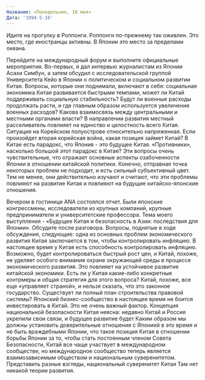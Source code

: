 ```yaml
---
Название: «Понедельник, 16 мая»
Дата: '1994-5-16'
---
```


Идите на прогулку в Роппонги. Роппонги по-прежнему так оживлен. Это место, где иностранцы активны. В Японии это место за пределами океана.

Перейдите на международный форум и выполните официальные мероприятия. Во-первых, я дал интервью журналистам из Японии Асахи Симбун, а затем обсудил с исследовательской группой Университета Кейо в Японии о политическом и социальном развитии Китая. Вопросы, которые они поднимали, включают в себя: социальная экономика Китая развивается быстрыми темпами, может ли Китай поддерживать социальную стабильность? Будут ли военные расходы продолжать расти, и где главным образом используется увеличение военных расходов? Какова взаимосвязь между центральными и местными органами власти? В направлении развития местный расселиватель повлияет на единство и целостность всего Китая. Ситуация на Корейском полуострове относительно напряженная. Если произойдет вторая корейская война, какая позиция займет Китай? В Китае есть парадокс, что Япония - это будущее Китая. «Противники», насколько большой этот парадокс в Китае? Эти вопросы очень чувствительные, что отражает основные аспекты озабоченности Японии в отношении китайской политики. Конечно, отправная точка некоторых проблем не подходит, и есть сильный субъективный цвет. Тем не менее, они действительно изучают и считают, что эти проблемы повлияют на развитие Китая и повлияют на будущие китайско-японские отношения.

Вечером в гостинице ANA состоялся отчет. Были японские конгрессмены, исследователи из крупных компаний, крупные предприниматели и университетские профессора. Тема моего выступления - «Будущее Китая и безопасность в Азии: последствия для Японии». Обсудите после разговора. Вопросы, поднятые в ходе обсуждения, следующие: одна из основных проблем экономического развития Китая заключается в том, чтобы контролировать инфляцию. В настоящее время у Китая есть способность контролировать инфляцию. Возможно, будет контролироваться быстрый рост цен, и Китай, похоже, не уделяет особого внимания охране окружающей среды в процессе экономического развития. Это повлияет на устойчивое развитие китайской экономики. Есть ли у Китая какие-либо конкретные контрмеры и общая стратегия для этого вопроса? Китай, похоже, все еще «управляет страной», и нельзя сказать, что это законное государство. Существует ли полный план строительства правовой системы? Японский бизнес-сообщество в настоящее время не боится инвестировать в Китай. Это не очень важный фактор. Концепция национальной безопасности Китая неясна: недавно Китай и Россия укрепили свои связи, и будущее развитие будет Каким образом мы должны установить доверительные отношения с Японией в это время и не быть враждебными Японии, что такое позиция Китая в отношении борьбы Японии за то, чтобы стать постоянным членом Совета Безопасности, Китай все чаще участвует в международном сообществе, но международное сообщество теперь является взаимозависимым обществом и национальным суверенитетом. Представить разные взгляды, национальный суверенитет Китая Там нет никакой теории развития.

